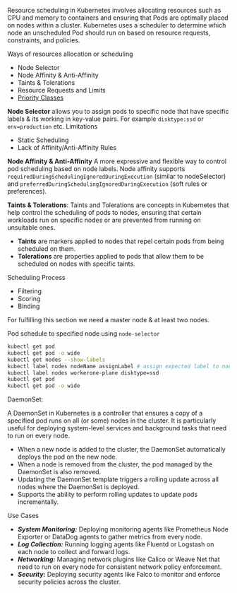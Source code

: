 
Resource scheduling in Kubernetes involves allocating resources such as CPU and memory to containers and ensuring that Pods are optimally placed on nodes within a cluster. Kubernetes uses a scheduler to determine which node an unscheduled Pod should run on based on resource requests, constraints, and policies.

Ways of resources allocation or scheduling
- Node Selector
- Node Affinity & Anti-Affinity
- Taints & Tolerations
- Resource Requests and Limits
- [Priority Classes](https://kubernetes.io/docs/concepts/scheduling-eviction/pod-priority-preemption/#priorityclass)

**Node Selector** allows you to assign  pods to specific node that have specific labels & its working in key-value pairs. For example `disktype:ssd` or `env=production` etc. Limitations
- Static Scheduling
- Lack of Affinity/Anti-Affinity Rules

**Node Affinity & Anti-Affinity** A more expressive and flexible way to control pod scheduling based on node labels. Node affinity supports `requiredDuringSchedulingIgnoredDuringExecution` (similar to nodeSelector) and `preferredDuringSchedulingIgnoredDuringExecution` (soft rules or preferences).

**Taints & Tolerations**: Taints and Tolerations are concepts in Kubernetes that help control the scheduling of pods to nodes, ensuring that certain workloads run on specific nodes or are prevented from running on unsuitable ones.
- **Taints** are markers applied to nodes that repel certain pods from being scheduled on them.
- **Tolerations** are properties applied to pods that allow them to be scheduled on nodes with specific taints.
  
Scheduling Process
- Filtering
- Scoring
- Binding

For fulfilling this section we need a master node & at least two nodes.

Pod schedule to specified node using `node-selector`
```bash
kubectl get pod
kubectl get pod -o wide
kubectl get nodes --show-labels
kubectl label nodes nodeName assignLabel # assign expected label to node
kubectl label nodes workerone-plane disktype=ssd
kubectl get pod
kubectl get pod -o wide
```

DaemonSet: 

A DaemonSet in Kubernetes is a controller that ensures a copy of a specified pod runs on all (or some) nodes in the cluster. It is particularly useful for deploying system-level services and background tasks that need to run on every node.
- When a new node is added to the cluster, the DaemonSet automatically deploys the pod on the new node.
- When a node is removed from the cluster, the pod managed by the DaemonSet is also removed.
- Updating the DaemonSet template triggers a rolling update across all nodes where the DaemonSet is deployed.
- Supports the ability to perform rolling updates to update pods incrementally.

Use Cases
- ***System Monitoring:*** Deploying monitoring agents like Prometheus Node Exporter or DataDog agents to gather metrics from every node.
- ***Log Collection:*** Running logging agents like Fluentd or Logstash on each node to collect and forward logs.
- ***Networking:*** Managing network plugins like Calico or Weave Net that need to run on every node for consistent network policy enforcement.
- ***Security:*** Deploying security agents like Falco to monitor and enforce security policies across the cluster.